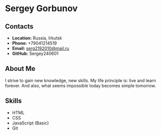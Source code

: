 # Sergey Gorbunov

## Contacts

- **Location:** Russia, Irkutsk
- **Phone:** +79041214519
- **Email:** serg2192010@mail.ru
- **GitHub:** Sergey240601

## About Me

I strive to gain new knowledge, new skills. My life principle is: live and learn forever.
And also, what seems impossible today becomes simple tomorrow.

## Skills

- HTML
- CSS
- JavaScript (Basic)
- Git
